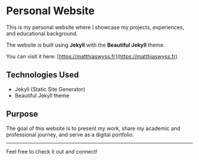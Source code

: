 # Personal Website

This is my personal website where I showcase my projects, experiences, and educational background.

The website is built using **Jekyll** with the **Beautiful Jekyll** theme.

You can visit it here: [https://matthiaswyss.fr](https://matthiaswyss.fr)

## Technologies Used

- Jekyll (Static Site Generator)
- Beautiful Jekyll theme

## Purpose

The goal of this website is to present my work, share my academic and professional journey, and serve as a digital portfolio.

---

Feel free to check it out and connect!
